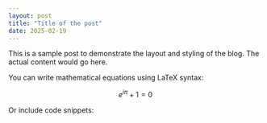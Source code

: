 ```yaml
---
layout: post
title: "Title of the post"
date: 2025-02-19
---
```


This is a sample post to demonstrate the layout and styling of the blog. The actual content would go here.

You can write mathematical equations using LaTeX syntax:

$$
e^{i\pi} + 1 = 0
$$

Or include code snippets:
